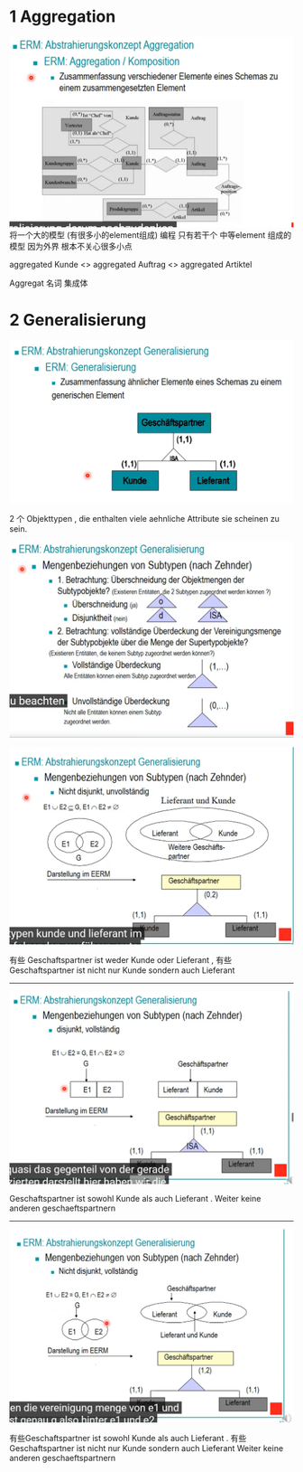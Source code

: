

# 1 Aggregation 

![](image/Pasted%20image%2020241103192334.png)
将一个大的模型
(有很多小的element组成) 编程 只有若干个 中等element 组成的模型 
因为外界 根本不关心很多小点 

aggregated Kunde  <> aggregated Auftrag <> aggregated Artiktel 


Aggregat  名词 集成体



# 2 Generalisierung 
 
![](image/Pasted%20image%2020241103194310.png)


2 个 Objekttypen , die enthalten viele aehnliche Attribute sie scheinen zu sein. 



![](image/Pasted%20image%2020241103194826.png)


![](image/Pasted%20image%2020241103213253.png)


有些 Geschaftspartner   ist weder Kunde oder Lieferant , 
有些 Geschaftspartner   ist nicht nur Kunde sondern auch Lieferant

---


![](image/Pasted%20image%2020241103213825.png)


 Geschaftspartner  ist sowohl Kunde als auch Lieferant . Weiter keine anderen geschaeftspartnern 


----


![](image/Pasted%20image%2020241103214127.png)

 有些Geschaftspartner  ist sowohl Kunde als auch Lieferant . 
 有些 Geschaftspartner   ist nicht nur Kunde sondern auch Lieferant 
 Weiter keine anderen geschaeftspartnern 